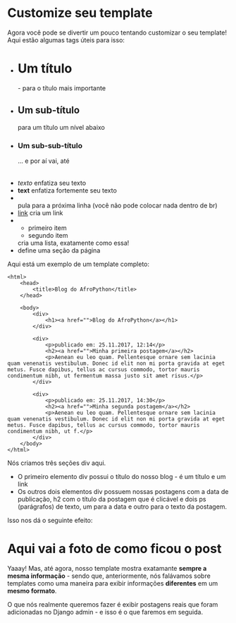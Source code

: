 # Customize seu template

Agora você pode se divertir um pouco tentando customizar o seu template! Aqui estão algumas tags úteis para isso:
- <h1>Um título</h1> - para o título mais importante
- <h2>Um sub-título</h2> para um título um nível abaixo
- <h3>Um sub-sub-título</h3> ... e por aí vai, até <h6>
- <em>texto</em> enfatiza seu texto
- <strong>text</strong> enfatiza fortemente seu texto
- <br /> pula para a próxima linha (você não pode colocar nada dentro de br)
- <a href="https://djangogirls.org">link</a> cria um link
- <ul><li>primeiro item</li><li>segundo item</li></ul> cria uma lista, exatamente como essa!
- <div></div> define uma seção da página

Aqui está um exemplo de um template completo:

```
<html>
    <head>
        <title>Blog do AfroPython</title>
    </head>

    <body>
        <div>
            <h1><a href="">Blog do AfroPython</a></h1>
        </div>

        <div>
            <p>publicado em: 25.11.2017, 12:14</p>
            <h2><a href="">Minha primeira postagem</a></h2>
            <p>Aenean eu leo quam. Pellentesque ornare sem lacinia quam venenatis vestibulum. Donec id elit non mi porta gravida at eget metus. Fusce dapibus, tellus ac cursus commodo, tortor mauris condimentum nibh, ut fermentum massa justo sit amet risus.</p>
        </div>

        <div>
            <p>publicado em: 25.11.2017, 14:30</p>
            <h2><a href="">Minha segunda postagem</a></h2>
            <p>Aenean eu leo quam. Pellentesque ornare sem lacinia quam venenatis vestibulum. Donec id elit non mi porta gravida at eget metus. Fusce dapibus, tellus ac cursus commodo, tortor mauris condimentum nibh, ut f.</p>
        </div>
    </body>
</html>
```

Nós criamos três seções div aqui.
- O primeiro elemento div possui o título do nosso blog - é um título e um link
- Os outros dois elementos div possuem nossas postagens com a data de publicação, h2 com o título da postagem que é clicável e dois ps (parágrafos) de texto, um para a data e outro para o texto da postagem.

Isso nos dá o seguinte efeito:

# Aqui vai a foto de como ficou o post

Yaaay! Mas, até agora, nosso template mostra exatamante **sempre a mesma informação** - sendo que, anteriormente, nós falávamos sobre templates como uma maneira para exibir informações **diferentes** em um **mesmo formato**.

O que nós realmente queremos fazer é exibir postagens reais que foram adicionadas no Django admin - e isso é o que faremos em seguida.

